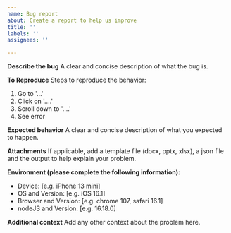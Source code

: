```yaml
---
name: Bug report
about: Create a report to help us improve
title: ''
labels: ''
assignees: ''

---
```


**Describe the bug**
A clear and concise description of what the bug is.

**To Reproduce**
Steps to reproduce the behavior:
1. Go to '...'
2. Click on '....'
3. Scroll down to '....'
4. See error

**Expected behavior**
A clear and concise description of what you expected to happen.

**Attachments**
If applicable, add a template file (docx, pptx, xlsx), a json file and the output to help explain your problem.

**Environment (please complete the following information):**
 - Device: [e.g. iPhone 13 mini]
 - OS and Version: [e.g. iOS 16.1]
 - Browser and Version:  [e.g. chrome 107, safari 16.1]
 - nodeJS and Version: [e.g. 16.18.0]

**Additional context**
Add any other context about the problem here.
